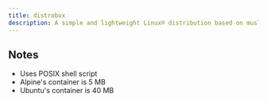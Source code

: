 ```yaml
---
title: distrobox
description: A simple and lightweight Linux® distribution based on musl libc and toybox
---
```


## Notes
- Uses POSIX shell script
- Alpine's container is 5 MB
- Ubuntu's container is 40 MB
